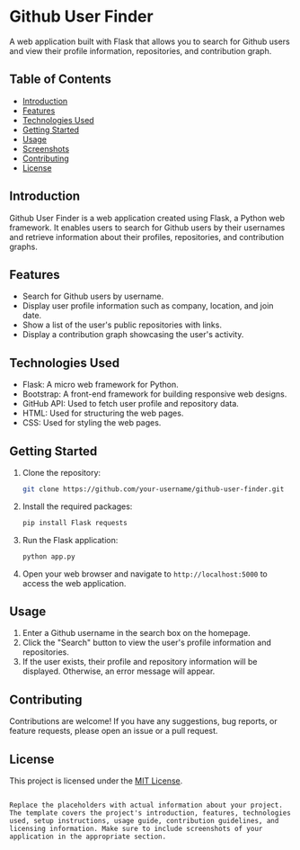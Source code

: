 # Github User Finder

A web application built with Flask that allows you to search for Github users and view their profile information, repositories, and contribution graph.

## Table of Contents

- [Introduction](#introduction)
- [Features](#features)
- [Technologies Used](#technologies-used)
- [Getting Started](#getting-started)
- [Usage](#usage)
- [Screenshots](#screenshots)
- [Contributing](#contributing)
- [License](#license)

## Introduction

Github User Finder is a web application created using Flask, a Python web framework. It enables users to search for Github users by their usernames and retrieve information about their profiles, repositories, and contribution graphs.

## Features

- Search for Github users by username.
- Display user profile information such as company, location, and join date.
- Show a list of the user's public repositories with links.
- Display a contribution graph showcasing the user's activity.

## Technologies Used

- Flask: A micro web framework for Python.
- Bootstrap: A front-end framework for building responsive web designs.
- GitHub API: Used to fetch user profile and repository data.
- HTML: Used for structuring the web pages.
- CSS: Used for styling the web pages.

## Getting Started

1. Clone the repository:

   ```bash
   git clone https://github.com/your-username/github-user-finder.git
   ```

2. Install the required packages:

   ```bash
   pip install Flask requests
   ```

3. Run the Flask application:

   ```bash
   python app.py
   ```

4. Open your web browser and navigate to `http://localhost:5000` to access the web application.

## Usage

1. Enter a Github username in the search box on the homepage.
2. Click the "Search" button to view the user's profile information and repositories.
3. If the user exists, their profile and repository information will be displayed. Otherwise, an error message will appear.

## Contributing

Contributions are welcome! If you have any suggestions, bug reports, or feature requests, please open an issue or a pull request.

## License

This project is licensed under the [MIT License](LICENSE).
```

Replace the placeholders with actual information about your project. The template covers the project's introduction, features, technologies used, setup instructions, usage guide, contribution guidelines, and licensing information. Make sure to include screenshots of your application in the appropriate section.
